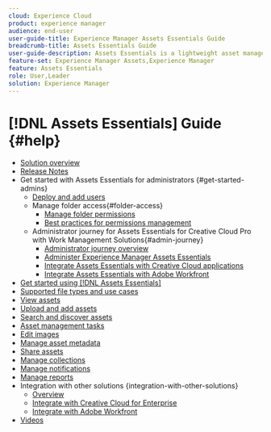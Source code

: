 ```yaml
---
cloud: Experience Cloud
product: experience manager
audience: end-user
user-guide-title: Experience Manager Assets Essentials Guide
breadcrumb-title: Assets Essentials Guide
user-guide-description: Assets Essentials is a lightweight asset management solution that works from within other Experience Cloud applications.
feature-set: Experience Manager Assets,Experience Manager
feature: Assets Essentials
role: User,Leader
solution: Experience Manager
---
```


# [!DNL Assets Essentials] Guide {#help}

+ [Solution overview](introduction.md)
+ [Release Notes](release-notes.md)
+ Get started with Assets Essentials for administrators {#get-started-admins}
  + [Deploy and add users](deploy-administer.md)
  + Manage folder access{#folder-access}
    + [Manage folder permissions](manage-permissions.md)
    + [Best practices for permissions management](permission-management-best-practices.md)
  + Administrator journey for Assets Essentials for Creative Cloud Pro with Work Management Solutions{#admin-journey}
    + [Administrator journey overview](assets-essentials-cc-pro-work-management-admin-journey.md)
    + [Administer Experience Manager Assets Essentials](adminster-aem-assets-essentials.md)
    + [Integrate Assets Essentials with Creative Cloud applications](integrate-assets-essentials-creative-cloud.md)
    + [Integrate Assets Essentials with Adobe Workfront](integrate-assets-essentials-workfront.md)
+ [Get started using [!DNL Assets Essentials]](get-started.md)
+ [Supported file types and use cases](supported-file-formats.md)
+ [View assets](navigate-view.md)
+ [Upload and add assets](add-delete.md)
+ [Search and discover assets](search.md)
+ [Asset management tasks](manage-organize.md)
+ [Edit images](edit-images.md)
+ [Manage asset metadata](metadata.md)
+ [Share assets](share-links-for-assets.md)
+ [Manage collections](manage-collections.md)
+ [Manage notifications](manage-notifications.md)
+ [Manage reports](manage-reports.md)
+ Integration with other solutions {integration-with-other-solutions}
  + [Overview](integration.md)
  + [Integrate with Creative Cloud for Enterprise](integrate-with-creative-cloud.md)
  + [Integrate with Adobe Workfront](integrate-with-workfront.md)
+ [Videos](https://experienceleague.adobe.com/docs/experience-manager-learn/assets-essentials/overview.html)
